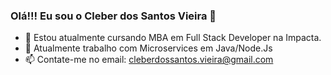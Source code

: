 ### Olá!!! Eu sou o Cleber dos Santos Vieira 👋
- 🌱 Estou atualmente cursando MBA em Full Stack Developer na Impacta.
- 🔭 Atualmente trabalho com Microservices em Java/Node.Js
- 📫 Contate-me no email: cleberdossantos.vieira@gmail.com

<!--
**clebersv-dev/clebersv-dev** is a ✨ _special_ ✨ repository because its `README.md` (this file) appears on your GitHub profile.

Here are some ideas to get you started:

- 🔭 I’m currently working on ...
- 🌱 I’m currently learning ...
- 👯 I’m looking to collaborate on ...
- 🤔 I’m looking for help with ...
- 💬 Ask me about ...
- 📫 How to reach me: ...
- 😄 Pronouns: ...
- ⚡ Fun fact: ...
-->
